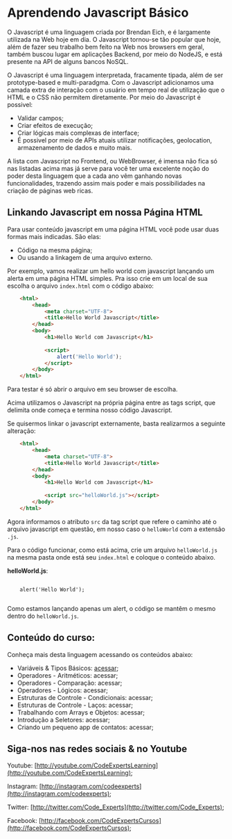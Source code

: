 # Aprendendo Javascript Básico

O Javascript é uma linguagem criada por Brendan Eich, e é largamente utilizada na Web hoje em dia. O Javascript tornou-se tão popular que hoje, além de fazer seu trabalho bem feito na Web nos browsers em geral, também buscou lugar em aplicações Backend, por meio do NodeJS, e está presente na API de alguns bancos NoSQL.

O Javascript é uma linguagem interpretada, fracamente tipada, além de ser prototype-based e multi-paradgma. Com o Javascript adicionamos uma camada extra de interação com o usuário em tempo real de utilização que o HTML e o CSS não permitem diretamente. Por meio do Javascript é possivel:

- Validar campos;
- Criar efeitos de execução;
- Criar lógicas mais complexas de interface;
- É possivel por meio de APIs atuais utilizar notificações, geolocation, armazenamento de dados e muito mais.

A lista com Javascript no Frontend, ou WebBrowser, é imensa não fica só nas listadas acima mas já serve para você ter uma excelente noção do poder desta linguagem que a cada ano vêm ganhando novas funcionalidades, trazendo assim mais poder e mais possibilidades na criação de páginas web ricas.

## Linkando Javascript em nossa Página HTML

Para usar conteúdo javascript em uma página HTML você pode usar duas formas mais indicadas. São elas:

- Código na mesma página;
- Ou usando a linkagem de uma arquivo externo.

Por exemplo, vamos realizar um hello world com javascript lançando um alerta em uma página HTML simples. Pra isso crie em um local de sua escolha o arquivo `index.html` com o código abaixo:

```html
	<html>
	    <head>
	        <meta charset="UTF-8">
	        <title>Hello World Javascript</title>
	    </head>
	    <body>
	        <h1>Hello World com Javascript</h1>
	        
	        <script>
	            alert('Hello World');
	        </script>
	    </body>
	</html>
```

Para testar é só abrir o arquivo em seu browser de escolha.

Acima utilizamos o Javascript na própria página entre as tags script, que delimita onde começa e termina nosso código Javascript.

Se quisermos linkar o javascript externamente, basta realizarmos a seguinte alteração:

```html
	<html>
	    <head>
	        <meta charset="UTF-8">
	        <title>Hello World Javascript</title>
	    </head>
	    <body>
	        <h1>Hello World com Javascript</h1>
	        
	        <script src="helloWorld.js"></script>
	    </body>
	</html>
```

Agora informamos o atributo `src` da tag script que refere o caminho até o arquivo javascript em questão, em nosso caso o `helloWorld` com a extensão `.js`. 

Para o código funcionar, como está acima, crie um arquivo `helloWorld.js` na mesma pasta onde está seu `index.html` e coloque o conteúdo abaixo.

**helloWorld.js**:

```javascritp
    
    alert('Hello World');
	            
```

Como estamos lançando apenas um alert, o código se mantêm o mesmo dentro do `helloWorld.js`.

## Conteúdo do curso:

Conheça mais desta linguagem acessando os conteúdos abaixo:

- Variáveis & Tipos Básicos: [acessar](licoes/variaveis-tipos-basicos.md);
- Operadores - Aritméticos: acessar;
- Operadores - Comparação: acessar;
- Operadores - Lógicos: acessar;
- Estruturas de Controle - Condicionais: acessar;
- Estruturas de Controle - Laços: acessar;
- Trabalhando com Arrays e Objetos: acessar;
- Introdução a Seletores: acessar;
- Criando um pequeno app de contatos: acessar;

## Siga-nos nas redes sociais & no Youtube

Youtube: [http://youtube.com/CodeExpertsLearning](http://youtube.com/CodeExpertsLearning);

Instagram: [http://instagram.com/codeexperts](http://instagram.com/codeexperts);

Twitter: [http://twitter.com/Code_Experts](http://twitter.com/Code_Experts);

Facebook: [http://facebook.com/CodeExpertsCursos](http://facebook.com/CodeExpertsCursos);
